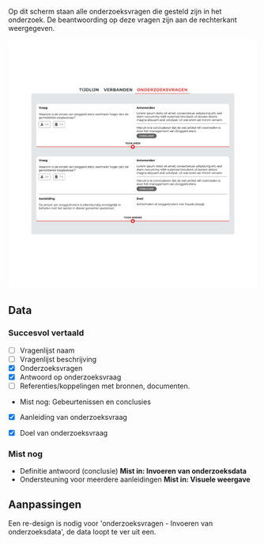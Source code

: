 Op dit scherm staan alle onderzoeksvragen die gesteld zijn in het onderzoek. De beantwoording op deze vragen zijn aan de rechterkant weergegeven. 

![Onderzoeksvragen](content/designs6.png)


## Data


### Succesvol vertaald
- [ ] Vragenlijst naam
- [ ] Vragenlijst beschrijving
- [x] Onderzoeksvragen
- [x] Antwoord op onderzoeksvraag
- [ ] Referenties/koppelingen met bronnen, documenten.
* Mist nog: Gebeurtenissen en conclusies
- [x] Aanleiding van onderzoeksvraag
- [x] Doel van onderzoeksvraag 


### Mist nog
- Definitie antwoord (conclusie)
__Mist in: Invoeren van onderzoeksdata__
- Ondersteuning voor meerdere aanleidingen
__Mist in: Visuele weergave__

## Aanpassingen

Een re-design is nodig voor 'onderzoeksvragen - Invoeren van onderzoeksdata', de data loopt te ver uit een.